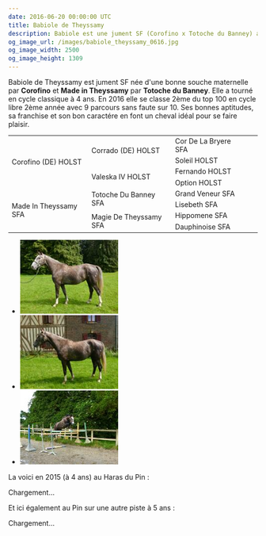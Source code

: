 ```yaml
---
date: 2016-06-20 00:00:00 UTC
title: Babiole de Theyssamy
description: Babiole est une jument SF (Corofino x Totoche du Banney) ayant tournée en cycle classique, avec de bonnes aptitudes, un bon caractére et une bonne souche maternelle. A vendre !
og_image_url: /images/babiole_theyssamy_0616.jpg
og_image_width: 2500
og_image_height: 1309
---
```


<div class="pure-u-1 pure-u-md-1-2 pure-u-lg-1-3">
<p>Babiole de Theyssamy est jument SF née d'une bonne souche maternelle par <strong>Corofino</strong> et <strong>Made in Theyssamy</strong> par <strong>Totoche du Banney</strong>. Elle a tourné en cycle classique à 4 ans. En 2016 elle se classe 2ème du top 100 en cycle libre 2ème année avec 9 parcours sans faute sur 10. Ses bonnes aptitudes, sa franchise et son bon caractére en font un cheval idéal pour se faire plaisir.</p>

<table class="genealogie">
<tr>
<td rowspan="4" class="c-cell">Corofino (DE) HOLST</td>
<td rowspan="2" class="c-cell">Corrado (DE) HOLST</td>
<td class="c-cell">Cor De La Bryere SFA</td>
</tr>
<tr>
<td class="c-cell">Soleil HOLST</td>
<td></td>
<td></td>
</tr>
<tr>
<td rowspan="2" class="c-cell">Valeska IV HOLST</td>
<td class="c-cell">Fernando HOLST</td>
<td></td>
</tr>
<tr>
<td class="c-cell">Option HOLST</td>
<td></td>
<td></td>
</tr>
<tr>
<td rowspan="4" class="c-cell">Made In Theyssamy SFA</td>
<td rowspan="2" class="c-cell">Totoche Du Banney SFA</td>
<td class="c-cell">Grand Veneur SFA</td>
</tr>
<tr>
<td class="c-cell">Lisebeth SFA</td>
<td></td>
<td></td>
</tr>
<tr>
<td rowspan="2" class="c-cell">Magie De Theyssamy SFA</td>
<td class="c-cell">Hippomene SFA</td>
<td></td>
</tr>
<tr>
<td class="c-cell">Dauphinoise SFA</td>
<td></td>
<td></td>
</tr>
</table>

<div class="gallery" style="display:block;">
<ul class="rig columns-4">
<li><a href="/images/babiole_theyssamy_0616_1.jpg" title="Babiole de Theyssamy"><img src="/images/babiole_theyssamy_0616_1_link_pv.jpg" alt="Babiole de Theyssamy" /></a></li>
<li><a href="/images/babiole_theyssamy_0616_2.jpg" title="Babiole de Theyssamy"><img src="/images/babiole_theyssamy_0616_2_link_pv.jpg" alt="Babiole de Theyssamy" /></a></li>
<li><a href="/images/babiole_theyssamy_0616_3.jpg" title="Babiole de Theyssamy"><img src="/images/babiole_theyssamy_0616_3_link_pv.jpg" alt="Babiole de Theyssamy" /></a></li>
</ul>
</div>
</div>

<div class="pure-u-1 pure-u-md-1-2 pure-u-lg-1-3">
<p>La voici en 2015 (à 4 ans) au Haras du Pin&nbsp;:</p>
<div class="lazyYT" data-youtube-id="iGKoeq9AKaQ" data-ratio="16:9">Chargement...</div>
</div>

<div class="pure-u-1 pure-u-md-1-2 pure-u-lg-1-3">
<p>Et ici également au Pin sur une autre piste à 5 ans&nbsp;:</p>
<div class="lazyYT" data-youtube-id="i_ioDo576gs" data-ratio="16:9">Chargement...</div>
</div>
